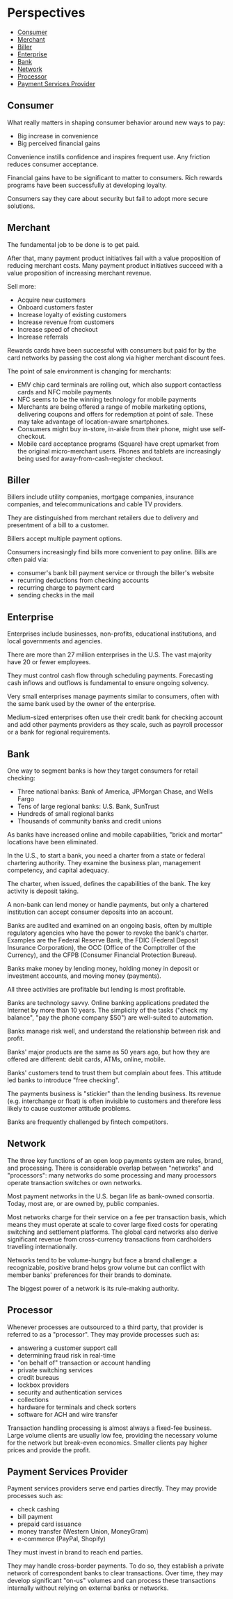 # Perspectives

* [Consumer](#consumer)
* [Merchant](#merchant)
* [Biller](#biller)
* [Enterprise](#enterprise)
* [Bank](#bank)
* [Network](#network)
* [Processor](#processor)
* [Payment Services Provider](#payment-services-provider)

## Consumer

What really matters in shaping consumer behavior around new ways to pay:

* Big increase in convenience
* Big perceived financial gains

Convenience instills confidence and inspires frequent use.
Any friction reduces consumer acceptance.

Financial gains have to be significant to matter to consumers.
Rich rewards programs have been successfully at developing loyalty.

Consumers say they care about security but
fail to adopt more secure solutions.

## Merchant

The fundamental job to be done is to get paid.

After that,
many payment product initiatives fail with
a value proposition of reducing merchant costs.
Many payment product initiatives succeed with
a value proposition of increasing merchant revenue.

Sell more:

* Acquire new customers
* Onboard customers faster
* Increase loyalty of existing customers
* Increase revenue from customers
* Increase speed of checkout
* Increase referrals

Rewards cards have been successful with consumers
but paid for by the card networks
by passing the cost along via higher merchant discount fees.

The point of sale environment is changing for merchants:

* EMV chip card terminals are rolling out,
  which also support contactless cards and NFC mobile payments
* NFC seems to be the winning technology for mobile payments
* Merchants are being offered a range of mobile marketing options,
  delivering coupons and offers for redemption at point of sale.
  These may take advantage of location-aware smartphones.
* Consumers might buy in-store, in-aisle from their phone,
  might use self-checkout.
* Mobile card acceptance programs (Square) have crept upmarket from
  the original micro-merchant users. Phones and tablets
  are increasingly being used for away-from-cash-register checkout.

## Biller

Billers include utility companies, mortgage companies, insurance companies,
and telecommunications and cable TV providers.

They are distinguished from merchant retailers due to delivery and
presentment of a bill to a customer.

Billers accept multiple payment options.

Consumers increasingly find bills more convenient to pay online.
Bills are often paid via:

* consumer's bank bill payment service or through the biller's website
* recurring deductions from checking accounts
* recurring charge to payment card
* sending checks in the mail

## Enterprise

Enterprises include businesses, non-profits, educational institutions, and
local governments and agencies.

There are more than 27 million enterprises in the U.S.
The vast majority have 20 or fewer employees.

They must control cash flow through scheduling payments.
Forecasting cash inflows and outflows is fundamental
to ensure ongoing solvency.

Very small enterprises manage payments similar to consumers,
often with the same bank used by the owner of the enterprise.

Medium-sized enterprises often use their credit bank for checking account
and add other payments providers as they scale,
such as payroll processor or a bank for regional requirements.

## Bank

One way to segment banks is how they target consumers for retail checking:

* Three national banks: Bank of America, JPMorgan Chase, and Wells Fargo
* Tens of large regional banks: U.S. Bank, SunTrust
* Hundreds of small regional banks
* Thousands of community banks and credit unions

As banks have increased online and mobile capabilities,
"brick and mortar" locations have been eliminated.

In the U.S., to start a bank, you need a charter
from a state or federal chartering authority.
They examine the business plan, management competency, and capital adequacy.

The charter, when issued,
defines the capabilities of the bank.
The key activity is deposit taking.

A non-bank can lend money or handle payments,
but only a chartered institution can accept consumer deposits into an account.

Banks are audited and examined on an ongoing basis,
often by multiple regulatory agencies
who have the power to revoke the bank's charter.
Examples are the Federal Reserve Bank,
the FDIC (Federal Deposit Insurance Corporation),
the OCC (Office of the Comptroller of the Currency),
and the CFPB (Consumer Financial Protection Bureau).

Banks make money by lending money,
holding money in deposit or investment accounts,
and moving money (payments).

All three activities are profitable but lending is most profitable.

Banks are technology savvy.
Online banking applications predated the Internet by more than 10 years.
The simplicity of the tasks
("check my balance", "pay the phone company $50")
are well-suited to automation.

Banks manage risk well,
and understand the relationship between risk and profit.

Banks' major products are the same as 50 years ago,
but how they are offered are different:
debit cards, ATMs, online, mobile.

Banks' customers tend to trust them but complain about fees.
This attitude led banks to introduce "free checking".

The payments business is "stickier" than the lending business.
Its revenue (e.g. interchange or float) is often invisible to
customers and therefore less likely to cause customer attitude problems.

Banks are frequently challenged by fintech competitors.

## Network

The three key functions of an open loop payments system are
rules, brand, and processing.
There is considerable overlap between "networks" and "processors":
many networks do some processing and
many processors operate transaction switches or own networks.

Most payment networks in the U.S. began life as bank-owned consortia.
Today, most are, or are owned by, public companies.

Most networks charge for their service on a fee per transaction basis,
which means they must operate at scale to cover
large fixed costs for operating switching and settlement platforms.
The global card networks also derive significant revenue from
cross-currency transactions from cardholders travelling internationally.

Networks tend to be volume-hungry but face a brand challenge:
a recognizable, positive brand helps grow volume but
can conflict with member banks' preferences for their brands to dominate.

The biggest power of a network is its rule-making authority.

## Processor

Whenever processes are outsourced to a third party,
that provider is referred to as a "processor".
They may provide processes such as:

* answering a customer support call
* determining fraud risk in real-time
* "on behalf of" transaction or account handling
* private switching services
* credit bureaus
* lockbox providers
* security and authentication services
* collections
* hardware for terminals and check sorters
* software for ACH and wire transfer

Transaction handling processing is almost always a fixed-fee business.
Large volume clients are usually low fee,
providing the necessary volume for the network but break-even economics.
Smaller clients pay higher prices and provide the profit.

## Payment Services Provider

Payment services providers serve end parties directly.
They may provide processes such as:

* check cashing
* bill payment
* prepaid card issuance
* money transfer (Western Union, MoneyGram)
* e-commerce (PayPal, Shopify)

They must invest in brand to reach end parties.

They may handle cross-border payments. To do so,
they establish a private network of correspondent banks to clear transactions.
Over time, they may develop significant "on-us" volumes
and can process these transactions internally
without relying on external banks or networks.
